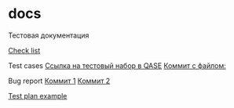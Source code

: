# docs
Тестовая документация

[Check list](https://docs.google.com/spreadsheets/d/1avoj0qVJttB_ww6fOn0IkNgYlexGQ4876VyIxkOVxw8/edit?gid=115745625#gid=115745625)

Test cases
[Cсылка на тестовый набор в QASE](https://app.qase.io/project/G8?author=248)
[Коммит с файлом:](https://github.com/KozimirovaMariia/docs/commit/693f420531e9ec78b41c37fb67ec4ea420bd7861)

Bug report
[Коммит 1](https://github.com/KozimirovaMariia/docs/commit/ca3adad4c5fe33df3793d325bb2b70255eb88339)
[Коммит 2](https://github.com/KozimirovaMariia/docs/commit/4db04d6441c74c1377f262ddacc5e20979565fb0)

[Test plan example](https://docs.google.com/spreadsheets/d/1Xjn-I6lcZShsQf-aH-WFPAZN3q2qRiukpCgblGPK2qM/edit?gid=0#gid=0)
